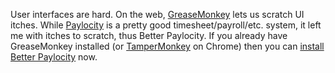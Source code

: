 User interfaces are hard. On the web,
[GreaseMonkey](http://www.greasespot.net/) lets us scratch UI itches. While
[Paylocity](http://www.paylocity.com/) is a pretty good
timesheet/payroll/etc. system, it left me with itches to scratch, thus
Better Paylocity. If you already have GreaseMonkey installed (or
[TamperMonkey](http://tampermonkey.net/) on Chrome) then you can [install
Better
Paylocity](https://raw.githubusercontent.com/Anthropohedron/better-paylocity/master/Better_Paylocity.user.js)
now.
